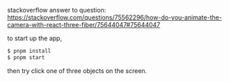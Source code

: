 stackoverflow answer to question: https://stackoverflow.com/questions/75562296/how-do-you-animate-the-camera-with-react-three-fiber/75644047#75644047

to start up the app,

```sh
$ pnpm install
$ pnpm start
```

then try click one of three objects on the screen.
